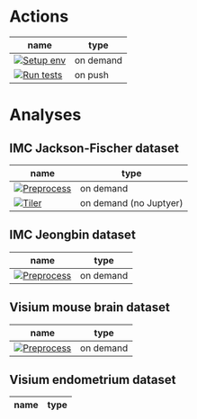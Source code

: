 # Actions
| name | type |
|-------------|---------|
| [![Setup env](https://github.com/PMBio/a/actions/workflows/_setup_env.yaml/badge.svg)](https://github.com/PMBio/a/actions/workflows/_setup_env.yaml)   | on demand |
|[![Run tests](https://github.com/PMBio/a/actions/workflows/_run_tests.yaml/badge.svg)](https://github.com/PMBio/a/actions/workflows/_run_tests.yaml)| on push |

# Analyses
## IMC Jackson-Fischer dataset
| name                                                                                                                                                                                                                                      | type |
|-------------------------------------------------------------------------------------------------------------------------------------------------------------------------------------------------------------------------------------------|---------|
| [![Preprocess](https://github.com/PMBio/a/actions/workflows/preprocess_imc_data.yaml/badge.svg)](https://github.com/PMBio/a/actions/workflows/preprocess_imc_data.yaml)                                                          | on demand |
| [![Tiler](https://github.com/PMBio/a/actions/workflows/preprocess_imc_data_tiler.yaml/badge.svg)](https://github.com/PMBio/a/actions/workflows/preprocess_imc_data_tiler.yaml) | on demand (no Juptyer)|

## IMC Jeongbin dataset
| name                                                                                                                                                                                                                                      | type |
|-------------------------------------------------------------------------------------------------------------------------------------------------------------------------------------------------------------------------------------------|---------|
| [![Preprocess](https://github.com/PMBio/a/actions/workflows/preprocess_imc_jeongbin_data.yaml/badge.svg)](https://github.com/PMBio/a/actions/workflows/preprocess_imc_jeongbin_data.yaml) | on demand |

## Visium mouse brain dataset
| name                                                                                                                                                                                                                                      | type |
|-------------------------------------------------------------------------------------------------------------------------------------------------------------------------------------------------------------------------------------------|---------|
| [![Preprocess](https://github.com/PMBio/a/actions/workflows/preprocess_visium_data.yaml/badge.svg)](https://github.com/PMBio/a/actions/workflows/preprocess_visium_data.yaml)                                                 | on demand |

## Visium endometrium dataset
| name                                                                                                                                                                                                                                      | type |
|-------------------------------------------------------------------------------------------------------------------------------------------------------------------------------------------------------------------------------------------|---------|
